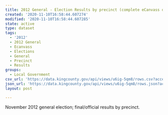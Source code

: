 ```yaml
---
title: 2012 General - Election Results by precinct (complete eCanvass dataset)
created: '2020-11-10T16:58:44.607274'
modified: '2020-11-10T16:58:44.607285'
state: active
type: dataset
tags:
  - '2012'
  - 2012 General
  - Ecanvass
  - Elections
  - General
  - Precinct
  - Results
groups:
  - Local Government
csv_url: 'https://data.kingcounty.gov/api/views/u6ig-5qm8/rows.csv?accessType=DOWNLOAD'
json_url: 'https://data.kingcounty.gov/api/views/u6ig-5qm8/rows.json?accessType=DOWNLOAD'
layout: post

---
```

November 2012 general election; final/official results by precinct.
